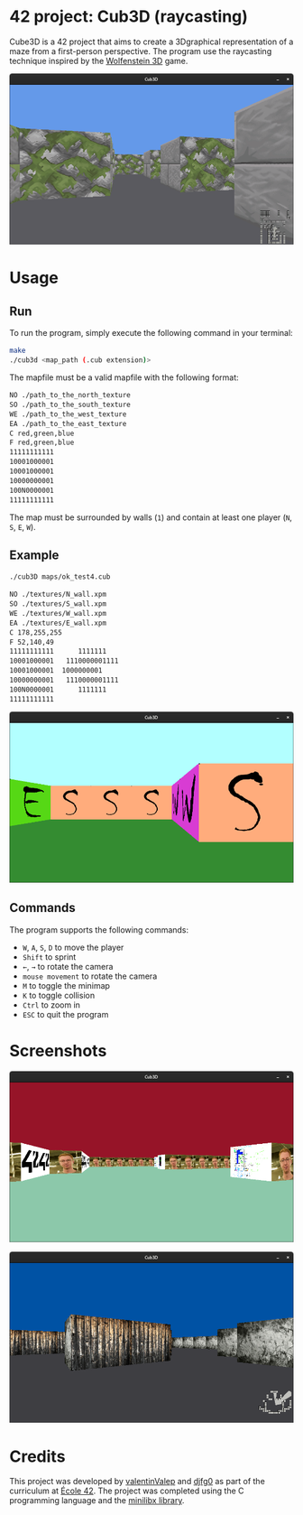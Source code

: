 # 42 project: Cub3D (raycasting)
Cube3D is a 42 project that aims to create a 3Dgraphical representation of a maze from a first-person perspective. The program use the raycasting technique inspired by the [Wolfenstein 3D](https://en.wikipedia.org/wiki/Wolfenstein_3D) game.

![Screenshot of the program using maps/ok_castle_map.cub](img/IntroScreen.png)

# Usage

## Run
To run the program, simply execute the following command in your terminal:

```bash
make
./cub3d <map_path (.cub extension)>
```

The mapfile must be a valid mapfile with the following format:

```bash
NO ./path_to_the_north_texture
SO ./path_to_the_south_texture
WE ./path_to_the_west_texture
EA ./path_to_the_east_texture
C red,green,blue
F red,green,blue
11111111111
10001000001
10001000001
10000000001
100N0000001
11111111111
```
The map must be surrounded by walls (`1`) and contain at least one player (`N`, `S`, `E`, `W`).

## Example
```bash
./cub3D maps/ok_test4.cub
```
```bash
NO ./textures/N_wall.xpm
SO ./textures/S_wall.xpm
WE ./textures/W_wall.xpm
EA ./textures/E_wall.xpm
C 178,255,255
F 52,140,49
11111111111      1111111
10001000001   1110000001111
10001000001  1000000001
10000000001   1110000001111
100N0000001      1111111
11111111111
```

![Screenshot of the program using maps/ok_test4.cub](img/Test4Screen.png)

## Commands

The program supports the following commands:

+ `W`, `A`, `S`, `D` to move the player
+ `Shift` to sprint
+ `←`, `→` to rotate the camera
+ `mouse movement` to rotate the camera
+ `M` to toggle the minimap
+ `K` to toggle collision
+ `Ctrl` to zoom in
+ `ESC` to quit the program

# Screenshots

![Screenshot of a fun map](img/FunScreen.png)

![Screenshot of a 'dark' map](img/DarkScreen.png)

# Credits
This project was developed by [valentinValep](https://github.com/valentinValep) and [djfg0](https://github.com/djfg0) as part of the curriculum at [École 42](https://42.fr/). The project was completed using the C programming language and the [minilibx library](https://github.com/42Paris/minilibx-linux).
